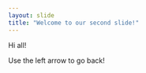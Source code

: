 ```yaml
---
layout: slide
title: "Welcome to our second slide!"
---
```

Hi all!

Use the left arrow to go back!
